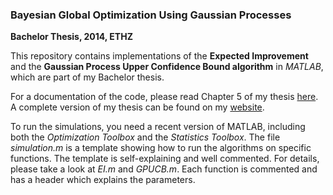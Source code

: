 ### Bayesian Global Optimization Using Gaussian Processes
**Bachelor Thesis, 2014, ETHZ**

This repository contains implementations of the **Expected Improvement** and the **Gaussian Process Upper Confidence Bound algorithm** in *MATLAB*, which are part of my Bachelor thesis.

For a documentation of the code, please read Chapter 5 of my thesis [here](https://github.com/cglanzer/bayesian-global-optimization/blob/master/BT_Chapter_5.pdf). A complete version of my thesis can be found on my [website](https://people.math.ethz.ch/~cglanzer/files/BT_Corrected_Version.pdf).

To run the simulations, you need a recent version of MATLAB, including both the *Optimization Toolbox* and the *Statistics Toolbox*. The file *simulation.m* is a template showing how to run the algorithms on specific functions. The template is self-explaining and well commented. For details, please take a look at *EI.m* and *GPUCB.m*. Each function is commented and has a header which explains the parameters.

